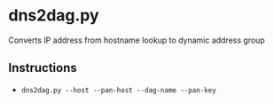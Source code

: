 # dns2dag.py

Converts IP address from hostname lookup to dynamic address group


## Instructions
* ```dns2dag.py --host --pan-host --dag-name --pan-key```
